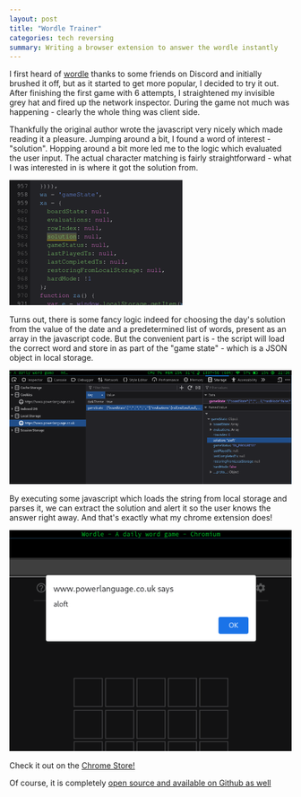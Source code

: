 ```yaml
---
layout: post
title: "Wordle Trainer"
categories: tech reversing
summary: Writing a browser extension to answer the wordle instantly
---
```


I first heard of [wordle](https://www.nytimes.com/games/wordle/index.html) thanks to some friends on Discord and initially brushed it off, but as it started to get more popular, I decided to try it out. After finishing the first game with 6 attempts, I straightened my invisible grey hat and fired up the network inspector. During the game not much was happening - clearly the whole thing was client side. 

Thankfully the original author wrote the javascript very nicely which made reading it a pleasure. Jumping around a bit, I found a word of interest - "solution". Hopping around a bit more led me to the logic which evaluated the user input. The actual character matching is fairly straightforward - what I was interested in is where it got the solution from.

![Solution in the source](/assets/images/wordle/solution.png)

Turns out, there is some fancy logic indeed for choosing the day's solution from the value of the date and a predetermined list of words, present as an array in the javascript code. But the convenient part is - the script will load the correct word and store in as part of the "game state" - which is a JSON object in local storage. 

![Local storage](/assets/images/wordle/local_storage.png)

By executing some javascript which loads the string from local storage and parses it, we can extract the solution and alert it so the user knows the answer right away. And that's exactly what my chrome extension does!

![Solution](/assets/images/wordle/answer_popup.png)

Check it out on the [Chrome Store!][chrome-store]

Of course, it is completely [open source and available on Github as well][github-wordle]

[chrome-store]: https://chrome.google.com/webstore/detail/wordle-trainer/ejicpilkpbdlniehaolkdpinagnldbjo?hl=en-GB
[github-wordle]: https://github.com/ckcr4lyf/wordle-trainer


